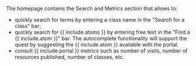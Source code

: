 The homepage contains the Search and Metrics section that allows to:
- quickly search for terms by entering a class name in the "Search for a class" bar;
- quickly search for {{ include.atoms }} by entering free text in the "Find a {{ include.atom }}" bar. The autocomplete functionality will support the quest by suggesting the {{ include.atom }} available with the portal.
- consult {{ include.portal }} metrics such as number of visits, number of resources published, number of classes, etc.

